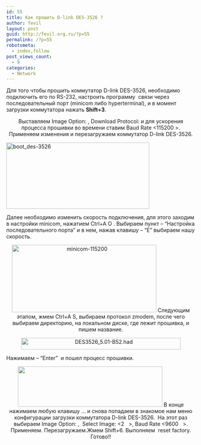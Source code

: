 ```yaml
---
id: 55
title: Как прошить D-link DES-3526 ?
author: fevil
layout: post
guid: http://fevil.org.ru/?p=55
permalink: /?p=55
robotsmeta:
  - index,follow
post_views_count:
  - 9
categories:
  - Network
---
```

Для того чтобы прошить коммутатор D-link DES-3526, необходимо подключить его по RS-232, настроить программу  связи через последовательный порт (minicom либо hyperterminal), и в момент загрузки коммутатора нажать **Shift+3**.

<p style="text-align: center;">
  <!--more-->Выставляем Image Option: <Create  >, Download Protocol: <Z Modem> и для ускорения процесса прошивки во времени ставим Baud Rate <115200 >. Применяем изменения и перезагружаем коммутатор D-link DES-3526. 
  
  <a href="http://fevil.org.ru/wp-content/uploads/2011/03/boot_des-3526.png"><img class="aligncenter size-full wp-image-56" title="boot_des-3526" src="http://fevil.org.ru/wp-content/uploads/2011/03/boot_des-3526.png" alt="boot_des-3526" width="381" height="176" /></a>
</p>

Далее необходимо изменить скорость подключения, для этого заходим в настройки minicom, нажатием Ctrl+A O . Выбираем пункт &#8211; &#8220;Настройка последовательного порта&#8221; и в нем, нажав клавишу &#8211; &#8220;E&#8221; выбираем нашу скорость.

<p style="text-align: center;">
  <a href="http://fevil.org.ru/wp-content/uploads/2011/03/minicom-115200.png"><img class="aligncenter size-full wp-image-57" title="minicom-115200" src="http://fevil.org.ru/wp-content/uploads/2011/03/minicom-115200.png" alt="minicom-115200" width="385" height="179" /></a> Следующим этапом, жмем Ctrl+A S, выбираем протокол zmodem, после чего выбираем директорию, на локальном диске, где лежит прошивка, и пишем название.
</p>

<p style="text-align: center;">
  <a href="http://fevil.org.ru/wp-content/uploads/2011/03/DES3526_5.01-B52.png"><img class="aligncenter size-full wp-image-59" title="DES3526_5.01-B52" src="http://fevil.org.ru/wp-content/uploads/2011/03/DES3526_5.01-B52.png" alt="DES3526_5.01-B52.had" width="425" height="31" /></a>
</p>

Нажимаем &#8211; &#8220;Enter&#8221;  и пошел процесс прошивки.

<p style="text-align: center;">
  <a href="http://fevil.org.ru/wp-content/uploads/2011/03/zmodem-отправка.png"><img class="aligncenter size-full wp-image-60" title="zmodem-отправка" src="http://fevil.org.ru/wp-content/uploads/2011/03/zmodem-отправка.png" alt="" width="385" height="107" /></a> В конце нажимаем любую клавишу &#8230; и снова попадаем в знакомое нам меню конфигурации загрузки коммутатора D-link DES-3526.  На этот раз выбираем Image Option: <Set_Boot>,  Select Image: <2   >, Baud Rate <9600   >. Применяем. Перезагружаем.Жмем Shift+6. Выполняем  reset factory. Готово!!
</p>